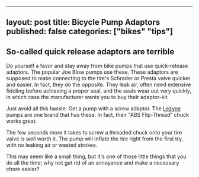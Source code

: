    ---
   layout: post
   title: Bicycle Pump Adaptors
   published: false
   categories: ["bikes" "tips"]
   ---

## So-called quick release adaptors are terrible

Do yourself a favor and stay away from bike pumps that use quick-release adaptors. The popular Joe Blow pumps use these. These adaptors are supposed to make connecting to the tire's Schrader or Presta valve quicker and easier. In fact, they do the opposite. They leak air, often need extensive fiddling before achieving a proper seal, and the seals wear out very quickly, in which case the manufacturer wants you to buy their adaptor-kit.

Just avoid all this hassle. Get a pump with a screw adaptor. The [Lezyne](http://www.lezyne.com/products-floorpumps.php) pumps are one brand that has these. In fact, their "ABS Flip-Thread" chuck works great.

The few seconds more it takes to screw a threaded chuck onto your tire valve is well worth it. The pump will inflate the tire right from the first try, with no leaking air or wasted strokes.

This may seem like a small thing, but it's one of those little things that you do all the time; why not get rid of an annoyance and make a necessary chore easier?


